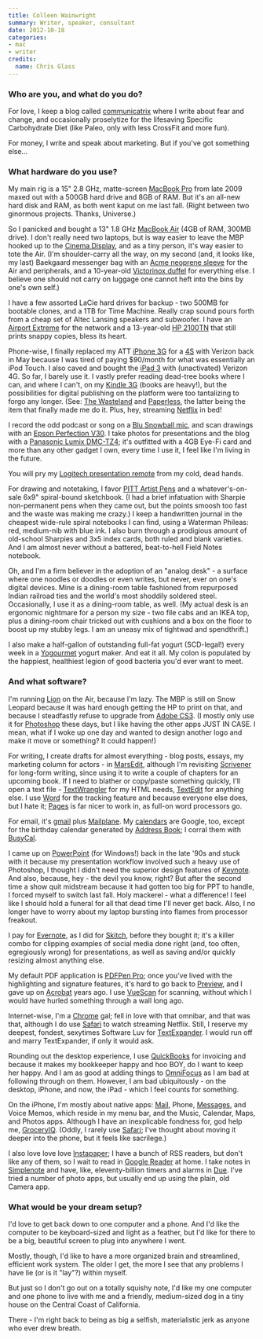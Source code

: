 ```yaml
---
title: Colleen Wainwright
summary: Writer, speaker, consultant
date: 2012-10-18
categories:
- mac
- writer
credits:
  name: Chris Glass
---
```


### Who are you, and what do you do?

For love, I keep a blog called [communicatrix](http://communicatrix.com/ "Colleen's website.") where I write about fear and change, and occasionally proselytize for the lifesaving Specific Carbohydrate Diet (like Paleo, only with less CrossFit and more fun).

For money, I write and speak about marketing. But if you've got something else...

### What hardware do you use?

My main rig is a 15" 2.8 GHz, matte-screen [MacBook Pro][macbook-pro] from late 2009 maxed out with a 500GB hard drive and 8GB of RAM. But it's an all-new hard disk and RAM, as both went kaput on me last fall. (Right between two ginormous projects. Thanks, Universe.)

So I panicked and bought a 13" 1.8 GHz [MacBook Air][macbook-air] (4GB of RAM, 300MB drive). I don't really need two laptops, but is way easier to leave the MBP hooked up to the [Cinema Display][cinema-display], and as a tiny person, it's way easier to tote the Air. (I'm shoulder-carry all the way, on my second (and, it looks like, my last) Baekgaard messenger bag with an [Acme neoprene sleeve][the-skinny-sleeve-macbook-air] for the Air and peripherals, and a 10-year-old [Victorinox duffel][wt-duffel] for everything else. I believe one should not carry on luggage one cannot heft into the bins by one's own self.)

I have a few assorted LaCie hard drives for backup - two 500MB for bootable clones, and a 1TB for Time Machine. Really crap sound pours forth from a cheap set of Altec Lansing speakers and subwoofer. I have an [Airport Extreme][airport-extreme] for the network and a 13-year-old [HP 2100TN][laserjet-2100tn] that still prints snappy copies, bless its heart.

Phone-wise, I finally replaced my ATT [iPhone 3G][iphone-3g] for a [4S][iphone-4s] with Verizon back in May because I was tired of paying $90/month for what was essentially an iPod Touch. I also caved and bought the [iPad 3][ipad-3] with (unactivated) Verizon 4G. So far, I barely use it. I vastly prefer reading dead-tree books where I can, and where I can't, on my [Kindle 3G][kindle] (books are heavy!), but the possibilities for digital publishing on the platform were too tantalizing to forgo any longer. (See: [The Wasteland][the-waste-land-ios] and [Paperless][paperless-field-guide], the latter being the item that finally made me do it. Plus, hey, streaming [Netflix][] in bed!

I record the odd podcast or song on a [Blu Snowball mic][snowball], and scan drawings with an [Epson Perfection V30][perfection-v30]. I take photos for presentations and the blog with a [Panasonic Lumix DMC-TZ4][lumix-dmc-tz4]; it's outfitted with a 4GB Eye-Fi card and more than any other gadget I own, every time I use it, I feel like I'm living in the future. 

You will pry my [Logitech presentation remote][2.4-ghz-cordless-presenter] from my cold, dead hands.

For drawing and notetaking, I favor [PITT Artist Pens][pitt-artist] and a whatever's-on-sale 6x9" spiral-bound sketchbook. (I had a brief infatuation with Sharpie non-permanent pens when they came out, but the points smoosh too fast and the waste was making me crazy.) I keep a handwritten journal in the cheapest wide-rule spiral notebooks I can find, using a Waterman Phileas: red, medium-nib with blue ink. I also burn through a prodigious amount of old-school Sharpies and 3x5 index cards, both ruled and blank varieties. And I am almost never without a battered, beat-to-hell Field Notes notebook.

Oh, and I'm a firm believer in the adoption of an "analog desk" - a surface where one noodles or doodles or even writes, but never, ever on one's digital devices. Mine is a dining-room table fashioned from repurposed Indian railroad ties and the world's most shoddily soldered steel. Occasionally, I use it as a dining-room table, as well. (My actual desk is an ergonomic nightmare for a person my size - two file cabs and an IKEA top, plus a dining-room chair tricked out with cushions and a box on the floor to boost up my stubby legs. I am an uneasy mix of tightwad and spendthrift.)

I also make a half-gallon of outstanding full-fat yogurt (SCD-legal!) every week in a [Yogourmet][] yogurt maker. And eat it all. My colon is populated by the happiest, healthiest legion of good bacteria you'd ever want to meet.

### And what software?

I'm running [Lion][macos] on the Air, because I'm lazy. The MBP is still on Snow Leopard because it was hard enough getting the HP to print on that, and because I steadfastly refuse to upgrade from [Adobe CS3][creative-suite]. (I mostly only use it for [Photoshop][] these days, but I like having the other apps JUST IN CASE. I mean, what if I woke up one day and wanted to design another logo and make it move or something? It could happen!)

For writing, I create drafts for almost everything - blog posts, essays, my marketing column for actors - in [MarsEdit][], although I'm revisiting [Scrivener][] for long-form writing, since using it to write a couple of chapters for an upcoming book. If I need to blather or copy/paste something quickly, I'll open a text file - [TextWrangler][] for my HTML needs, [TextEdit][] for anything else. I use [Word][] for the tracking feature and because everyone else does, but I hate it; [Pages][] is far nicer to work in, as full-on word processors go.

For email, it's [gmail][] plus [Mailplane][]. My [calendars][google-calendar] are Google, too, except for the birthday calendar generated by [Address Book][address-book]; I corral them with [BusyCal][]. 

I came up on [PowerPoint][] (for Windows!) back in the late '90s and stuck with it because my presentation workflow involved such a heavy use of Photoshop, I thought I didn't need the superior design features of [Keynote][]. And also, because, hey - the devil you know, right? But after the second time a show quit midstream because it had gotten too big for PPT to handle, I forced myself to switch last fall. Holy mackerel - what a difference! I feel like I should hold a funeral for all that dead time I'll never get back. Also, I no longer have to worry about my laptop bursting into flames from processor freakout.

I pay for [Evernote][], as I did for [Skitch][], before they bought it; it's a killer combo for clipping examples of social media done right (and, too often, egregiously wrong) for presentations, as well as saving and/or quickly resizing almost anything else. 

My default PDF application is [PDFPen Pro][pdfpenpro]; once you've lived with the highlighting and signature features, it's hard to go back to [Preview][], and I gave up on [Acrobat][] years ago. I use [VueScan][] for scanning, without which I would have hurled something through a wall long ago.

Internet-wise, I'm a [Chrome][] gal; fell in love with that omnibar, and that was that, although I do use [Safari][] to watch streaming Netflix. Still, I reserve my deepest, fondest, sexytimes Software Luv for [TextExpander][]. I would run off and marry TextExpander, if only it would ask.

Rounding out the desktop experience, I use [QuickBooks][] for invoicing and because it makes my bookkeeper happy and hoo BOY, do I want to keep her happy. And I am as good at adding things to [OmniFocus][] as I am bad at following through on them. However, I am bad ubiquitously - on the desktop, iPhone, and now, the iPad - which I feel counts for something.

On the iPhone, I'm mostly about native apps: [Mail][mail-ios], Phone, [Messages][messages-ios], and Voice Memos, which reside in my menu bar, and the Music, Calendar, Maps, and Photos apps. Although I have an inexplicable fondness for, god help me, [GroceryIQ][grocery-iq-ios]. (Oddly, I rarely use [Safari][safari-ios]; I've thought about moving it deeper into the phone, but it feels like sacrilege.) 

I also love love love [Instapaper][]; I have a bunch of RSS readers, but don't like any of them, so I wait to read in [Google Reader][google-reader] at home. I take notes in [Simplenote][simplenote-ios] and have, like, eleventy-billion timers and alarms in [Due][due-ios]. I've tried a number of photo apps, but usually end up using the plain, old Camera app. 

### What would be your dream setup?

I'd love to get back down to one computer and a phone. And I'd like the computer to be keyboard-sized and light as a feather, but I'd like for there to be a big, beautiful screen to plug into anywhere I went.

Mostly, though, I'd like to have a more organized brain and streamlined, efficient work system. The older I get, the more I see that any problems I have lie (or is it "lay"?) within myself.

But just so I don't go out on a totally squishy note, I'd like my one computer and one phone to live with me and a friendly, medium-sized dog in a tiny house on the Central Coast of California. 

There - I'm right back to being as big a selfish, materialistic jerk as anyone who ever drew breath.

[2.4-ghz-cordless-presenter]: https://www.amazon.com/Logitech-2-4-Cordless-Presenter-Black/dp/B0007KVK8E "A cordless presenter."
[acrobat]: https://acrobat.adobe.com/us/en/acrobat.html "Software for creating and editing PDF documents."
[address-book]: https://support.apple.com/en-us/HT201728 "A contacts application included with Mac OS X."
[airport-extreme]: https://en.wikipedia.org/wiki/AirPort_Extreme "A wireless access point."
[busycal]: http://www.busymac.com/busycal/ "Advanced calendar software for Mac OS X."
[chrome]: https://www.google.com/intl/en/chrome/browser/ "A WebKit-based browser, where each tab runs in its own thread."
[cinema-display]: https://en.wikipedia.org/wiki/Apple_Cinema_Display "An LCD display."
[creative-suite]: https://www.adobe.com/creativecloud.html "A collection of design tools."
[due-ios]: https://www.dueapp.com/ "A to-do app."
[evernote]: https://evernote.com/ "Online software for capturing notes."
[gmail]: https://mail.google.com/mail/ "Web-based email."
[google-calendar]: https://en.wikipedia.org/wiki/Google_Calendar "A web-based calendar client."
[google-reader]: https://en.wikipedia.org/wiki/Google_Reader "A web-based feed reader."
[grocery-iq-ios]: http://www.groceryiq.com/ "An app for the grocery planning service."
[instapaper]: https://www.instapaper.com/ "A web tool for saving pages to read later."
[ipad-3]: https://www.apple.com/ipad/ "A tablet device with a retina display."
[iphone-3g]: https://en.wikipedia.org/wiki/IPhone_3G "A smartphone."
[iphone-4s]: https://en.wikipedia.org/wiki/IPhone_4S "A smartphone."
[keynote]: https://www.apple.com/keynote/ "Presentation software for the Mac."
[kindle]: https://www.amazon.com/Kindle-Ereader-ebook-reader/dp/B007HCCNJU "A digital book reader."
[laserjet-2100tn]: https://www.amazon.com/HP-2100-TN-LaserJet-Printer/dp/B00000JFNM "A laser printer."
[lumix-dmc-tz4]: https://shop.panasonic.com/shop/model/DMC-TZ4K "An 8.1 megapixel digital camera."
[macbook-air]: https://www.apple.com/macbook-air/ "A very thin laptop."
[macbook-pro]: https://www.apple.com/macbook-pro/ "A laptop."
[macos]: https://en.wikipedia.org/wiki/MacOS "An operating system for Mac hardware."
[mail-ios]: https://www.apple.com/ios/ios-10/ "A mail client included with iOS."
[mailplane]: https://mailplaneapp.com/ "A Mac desktop client for Gmail."
[marsedit]: https://red-sweater.com/marsedit/ "A weblog editor for the Mac."
[messages-ios]: https://support.apple.com/explore/messages "A messaging app."
[netflix]: https://www.netflix.com/ "A movie rental and streaming service."
[omnifocus]: https://www.omnigroup.com/omnifocus/ "Task management software for the Mac."
[pages]: https://www.apple.com/pages/ "A Mac word processor and layout tool from Apple."
[paperless-field-guide]: http://macsparky.com/paperless/ "A digital book about going paperless"
[pdfpenpro]: https://smilesoftware.com/pdfpenpro "A PDF editing tool for the Mac."
[perfection-v30]: https://www.amazon.com/Epson-B11B193141-Perfection-Photo-Scanner/dp/B001P3PSVC "A scanner."
[photoshop]: https://www.adobe.com/products/photoshop.html "A bitmap image editor."
[pitt-artist]: https://www.amazon.com/Pitt-Artist-Pens-Wallet-Styles/dp/B000TKEZDO "A pen."
[powerpoint]: https://products.office.com/en-us/powerpoint "Presentation software."
[preview]: https://en.wikipedia.org/wiki/Preview_(Mac_OS) "An image viewer included with Mac OS X."
[quickbooks]: https://quickbooks.intuit.com/ "Business accounting software for Windows."
[safari-ios]: https://en.wikipedia.org/wiki/Safari_(web_browser)#iOS-specific_features "A web browser included with iOS."
[safari]: https://www.apple.com/safari/ "A fast web browser."
[scrivener]: http://literatureandlatte.com/scrivener.php "A Mac text editor aimed at writers."
[simplenote-ios]: https://itunes.apple.com/us/app/simplenote/id289429962 "A note app with cloud syncing."
[skitch]: https://evernote.com/skitch/ "An always-on image editor for the Mac."
[snowball]: http://bluemic.com/snowball/ "A USB microphone."
[textedit]: https://support.apple.com/en-us/HT2523 "A text editor included with Mac OS X."
[textexpander]: https://smilesoftware.com/textexpander "A Mac app for adding custom abbreviations for often-used text."
[textwrangler]: http://www.barebones.com/products/textwrangler/ "A free, powerful text editor for the Mac."
[the-skinny-sleeve-macbook-air]: https://www.acmemade.com/laptop-cases/the-skinny-sleeve-macbook "A neoprene sleeve for the laptop."
[the-waste-land-ios]: http://thewasteland.touchpress.com/?tpnav=1 "An app version of T.S. Eliot's poem with extra features."
[vuescan]: https://www.hamrick.com/ "Scanning software with support for a variety of scanners."
[word]: https://products.office.com/en-us/word "A document editor."
[wt-duffel]: https://www.swissarmy.com/us/app/product/Travel-Gear/Category/Collections/Werks-Traveler-4-0/WT-Duffel/31300503 "A duffel bag."
[yogourmet]: https://www.amazon.com/Yogourmet-104-Electric-Yogurt-Maker/dp/B000N25AGO "An electric yoghurt maker."
